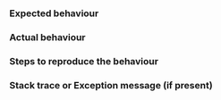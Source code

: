 ### Expected behaviour

### Actual behaviour

### Steps to reproduce the behaviour

### Stack trace or Exception message (if present)
